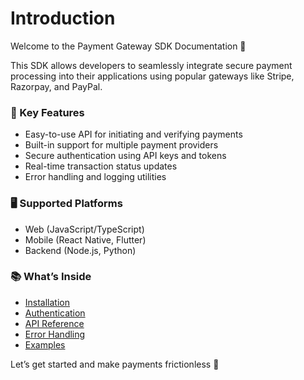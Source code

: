 # Introduction

Welcome to the Payment Gateway SDK Documentation 👋

This SDK allows developers to seamlessly integrate secure payment processing into their applications using popular gateways like Stripe, Razorpay, and PayPal.

### 🔑 Key Features
- Easy-to-use API for initiating and verifying payments
- Built-in support for multiple payment providers
- Secure authentication using API keys and tokens
- Real-time transaction status updates
- Error handling and logging utilities

### 🖥️ Supported Platforms
- Web (JavaScript/TypeScript)
- Mobile (React Native, Flutter)
- Backend (Node.js, Python)

### 📚 What’s Inside
- [Installation](installation.md)
- [Authentication](authentication.md)
- [API Reference](api-reference.md)
- [Error Handling](error-handling.md)
- [Examples](examples.md)

Let’s get started and make payments frictionless 💸

